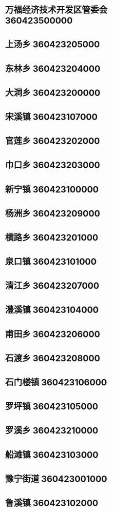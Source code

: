 # 万福经济技术开发区管委会 360423500000
# 上汤乡 360423205000
# 东林乡 360423204000
# 大洞乡 360423200000
# 宋溪镇 360423107000
# 官莲乡 360423202000
# 巾口乡 360423203000
# 新宁镇 360423100000
# 杨洲乡 360423209000
# 横路乡 360423201000
# 泉口镇 360423101000
# 清江乡 360423207000
# 澧溪镇 360423104000
# 甫田乡 360423206000
# 石渡乡 360423208000
# 石门楼镇 360423106000
# 罗坪镇 360423105000
# 罗溪乡 360423210000
# 船滩镇 360423103000
# 豫宁街道 360423001000
# 鲁溪镇 360423102000
